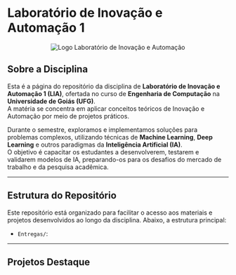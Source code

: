 # Laboratório de Inovação e Automação 1

<p align="center">
  <img src="https://encrypted-tbn0.gstatic.com/images?q=tbn:ANd9GcRp_iNWaskR_ZFX3X0IL97-y08e-N-izqBwBA&s" alt="Logo Laboratório de Inovação e Automação">
</p>

## Sobre a Disciplina

Esta é a página do repositório da disciplina de **Laboratório de Inovação e Automação 1 (LIA)**, ofertada no curso de **Engenharia de Computação** na **Universidade de Goiás (UFG)**.  
A matéria se concentra em aplicar conceitos teóricos de Inovação e Automação por meio de projetos práticos.

Durante o semestre, exploramos e implementamos soluções para problemas complexos, utilizando técnicas de **Machine Learning**, **Deep Learning** e outros paradigmas da **Inteligência Artificial (IA)**.  
O objetivo é capacitar os estudantes a desenvolverem, testarem e validarem modelos de IA, preparando-os para os desafios do mercado de trabalho e da pesquisa acadêmica.

---

## Estrutura do Repositório

Este repositório está organizado para facilitar o acesso aos materiais e projetos desenvolvidos ao longo da disciplina. Abaixo, a estrutura principal:

- `Entregas/`: 


---

## Projetos Destaque
